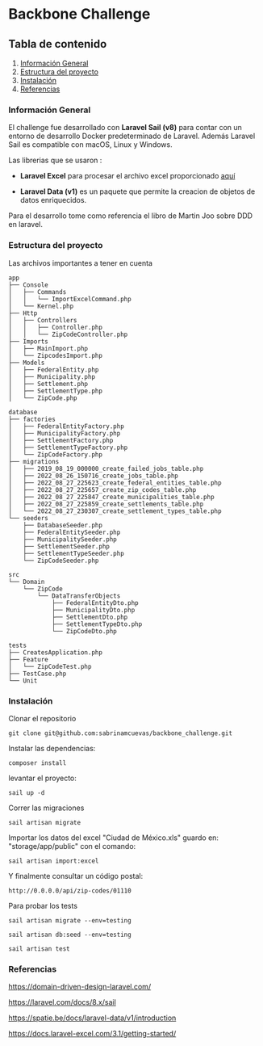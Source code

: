 # Backbone Challenge </em>

## Tabla de contenido
1. [Información General](#general-info)
2. [Estructura del proyecto](#structure)
3. [Instalación](#installation)
4. [Referencias](#references)



<a name="general-info"></a>
### Información General

El challenge fue desarrollado con **Laravel Sail (v8)** para contar con un entorno
de desarrollo Docker predeterminado de Laravel. Además Laravel Sail es compatible con macOS, Linux y Windows.

Las librerias que se usaron :

* **Laravel Excel** para procesar el archivo excel proporcionado [aquí](https://www.correosdemexico.gob.mx/SSLServicios/ConsultaCP/CodigoPostal_Exportar.aspx)

* **Laravel Data (v1)** es un paquete que permite la creacion de objetos de datos enriquecidos.

Para el desarrollo tome como referencia el libro de Martin Joo sobre DDD en laravel.

<a name="structure"></a>
### Estructura del proyecto

Las archivos importantes a tener en cuenta

```
app
├── Console
│   ├── Commands
│   │   └── ImportExcelCommand.php
│   └── Kernel.php
├── Http
│   ├── Controllers
│   │   ├── Controller.php
│   │   └── ZipCodeController.php
├── Imports
│   ├── MainImport.php
│   └── ZipcodesImport.php
├── Models
│   ├── FederalEntity.php
│   ├── Municipality.php
│   ├── Settlement.php
│   ├── SettlementType.php
│   └── ZipCode.php
```
```
database
├── factories
│   ├── FederalEntityFactory.php
│   ├── MunicipalityFactory.php
│   ├── SettlementFactory.php
│   ├── SettlementTypeFactory.php
│   └── ZipCodeFactory.php
├── migrations
│   ├── 2019_08_19_000000_create_failed_jobs_table.php
│   ├── 2022_08_26_150716_create_jobs_table.php
│   ├── 2022_08_27_225623_create_federal_entities_table.php
│   ├── 2022_08_27_225657_create_zip_codes_table.php
│   ├── 2022_08_27_225847_create_municipalities_table.php
│   ├── 2022_08_27_225859_create_settlements_table.php
│   └── 2022_08_27_230307_create_settlement_types_table.php
└── seeders
    ├── DatabaseSeeder.php
    ├── FederalEntitySeeder.php
    ├── MunicipalitySeeder.php
    ├── SettlementSeeder.php
    ├── SettlementTypeSeeder.php
    └── ZipCodeSeeder.php
```

```
src
└── Domain
    └── ZipCode
        └── DataTransferObjects
            ├── FederalEntityDto.php
            ├── MunicipalityDto.php
            ├── SettlementDto.php
            ├── SettlementTypeDto.php
            └── ZipCodeDto.php

```

```
tests
├── CreatesApplication.php
├── Feature
│   └── ZipCodeTest.php
├── TestCase.php
└── Unit
```

<a name="installation"></a>
### Instalación

Clonar el repositorio

`git clone git@github.com:sabrinamcuevas/backbone_challenge.git`

Instalar las dependencias:

`composer install`

levantar el proyecto:

`sail up -d`

Correr las migraciones

`sail artisan migrate`

Importar los datos del excel "Ciudad de México.xls" guardo en: "storage/app/public" con el comando:

`sail artisan import:excel`

Y finalmente consultar un código postal:

`http://0.0.0.0/api/zip-codes/01110`

Para probar los tests

`sail artisan migrate --env=testing`

`sail artisan db:seed --env=testing`

`sail artisan test`

<a name="references"></a>
### Referencias
https://domain-driven-design-laravel.com/

https://laravel.com/docs/8.x/sail

https://spatie.be/docs/laravel-data/v1/introduction

https://docs.laravel-excel.com/3.1/getting-started/





